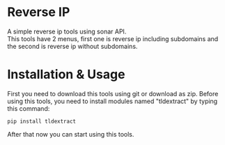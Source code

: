# Reverse IP
A simple reverse ip tools using sonar API. <br/>
This tools have 2 menus, first one is reverse ip including subdomains and the second is reverse ip without subdomains.

# Installation & Usage
First you need to download this tools using git or download as zip. Before using this tools, you need to install modules named "tldextract" by typing this command:<br/>
```
pip install tldextract
```
After that now you can start using this tools.
